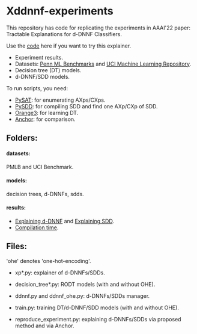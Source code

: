 # Xddnnf-experiments
This repository has code for replicating the experiments in
AAAI'22 paper: Tractable Explanations for d-DNNF Classifiers.

Use the [code](https://github.com/XuanxiangHuang/Xddnnf) here
if you want to try this explainer.

* Experiment results.
* Datasets: [Penn ML Benchmarks](https://epistasislab.github.io/pmlb/) and [UCI Machine Learning Repository](https://archive.ics.uci.edu/ml/datasets.php).
* Decision tree (DT) models.
* d-DNNF/SDD models.

To run scripts, you need:
- [PySAT](https://github.com/pysathq/pysat): for enumerating AXps/CXps.
- [PySDD](https://github.com/wannesm/PySDD): for compiling SDD and find one AXp/CXp of SDD.
- [Orange3](https://github.com/biolab/orange3): for learning DT.
- [Anchor](https://github.com/marcotcr/anchor): for comparison.

## Folders:
#### datasets:
PMLB and UCI Benchmark.

#### models:
decision trees, d-DNNFs, sdds.

#### results:
* [Explaining d-DNNF](results/d-dnnf.csv) and [Explaining SDD](results/sdd.csv).
* [Compilation time](results/compilation_time.csv).


## Files:
'ohe' denotes 'one-hot-encoding'.
* xp*.py: explainer of d-DNNFs/SDDs.

* decision_tree*.py: RODT models (with and without OHE).

* ddnnf.py and ddnnf_ohe.py: d-DNNFs/SDDs manager.

* train.py: training DT/d-DNNF/SDD models (with and without OHE).

* reproduce_experiment.py: explaining d-DNNFs/SDDs via proposed method and via Anchor.